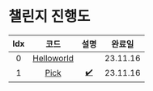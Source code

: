 # 챌린지 진행도

| Idx |                   코드                    |         설명          |  완료일  |
| :-: | :---------------------------------------: | :-------------------: | :------: |
|  0  | [Helloworld](../src/warmup/Helloworld.ts) |                       | 23.11.16 |
|  1  |        [Pick](../src/easy/Pick.ts)        | [✔️](../docs/Pick.md) | 23.11.16 |
